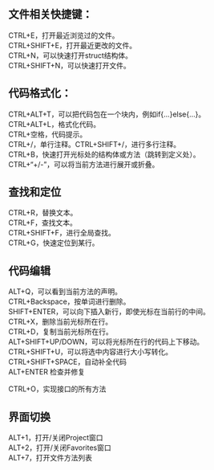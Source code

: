 ## 文件相关快捷键：
CTRL+E，打开最近浏览过的文件。<br>
CTRL+SHIFT+E，打开最近更改的文件。<br>
CTRL+N，可以快速打开struct结构体。<br>
CTRL+SHIFT+N，可以快速打开文件。<br>

## 代码格式化：
CTRL+ALT+T，可以把代码包在一个块内，例如if{…}else{…}。<br>
CTRL+ALT+L，格式化代码。<br>
CTRL+空格，代码提示。<br>
CTRL+/，单行注释。CTRL+SHIFT+/，进行多行注释。<br>
CTRL+B，快速打开光标处的结构体或方法（跳转到定义处）。<br>
CTRL+“+/-”，可以将当前方法进行展开或折叠。<br>

## 查找和定位
CTRL+R，替换文本。<br>
CTRL+F，查找文本。<br>
CTRL+SHIFT+F，进行全局查找。<br>
CTRL+G，快速定位到某行。<br>

## 代码编辑
ALT+Q，可以看到当前方法的声明。<br>
CTRL+Backspace，按单词进行删除。<br>
SHIFT+ENTER，可以向下插入新行，即使光标在当前行的中间。<br>
CTRL+X，删除当前光标所在行。<br>
CTRL+D，复制当前光标所在行。<br>
ALT+SHIFT+UP/DOWN，可以将光标所在行的代码上下移动。<br>
CTRL+SHIFT+U，可以将选中内容进行大小写转化。<br>
CTRL+SHIFT+SPACE，自动补全代码<br>
ALT+ENTER 检查并修复<br>

CTRL+O，实现接口的所有方法<br>

## 界面切换
ALT+1，打开/关闭Project窗口<br>
ALT+2，打开/关闭Favorites窗口<br>
ALT+7，打开文件方法列表<br>




